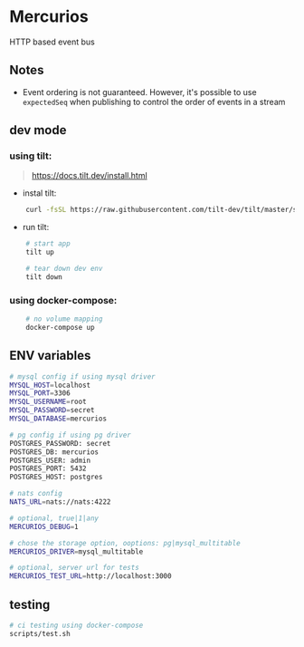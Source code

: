 # Mercurios

HTTP based event bus

## Notes

-   Event ordering is not guaranteed. However, it's possible to use `expectedSeq` when publishing to control the order of events in a stream

## dev mode

### using tilt:

> https://docs.tilt.dev/install.html

-   instal tilt:

```sh
    curl -fsSL https://raw.githubusercontent.com/tilt-dev/tilt/master/scripts/install.sh | bash
```

-   run tilt:

```sh
    # start app
    tilt up

    # tear down dev env
    tilt down
```

### using docker-compose:

```sh
    # no volume mapping
    docker-compose up
```

## ENV variables

```sh
# mysql config if using mysql driver
MYSQL_HOST=localhost
MYSQL_PORT=3306
MYSQL_USERNAME=root
MYSQL_PASSWORD=secret
MYSQL_DATABASE=mercurios

# pg config if using pg driver
POSTGRES_PASSWORD: secret
POSTGRES_DB: mercurios
POSTGRES_USER: admin
POSTGRES_PORT: 5432
POSTGRES_HOST: postgres

# nats config
NATS_URL=nats://nats:4222

# optional, true|1|any
MERCURIOS_DEBUG=1

# chose the storage option, ooptions: pg|mysql_multitable
MERCURIOS_DRIVER=mysql_multitable

# optional, server url for tests
MERCURIOS_TEST_URL=http://localhost:3000
```

## testing

```sh
# ci testing using docker-compose
scripts/test.sh
```
